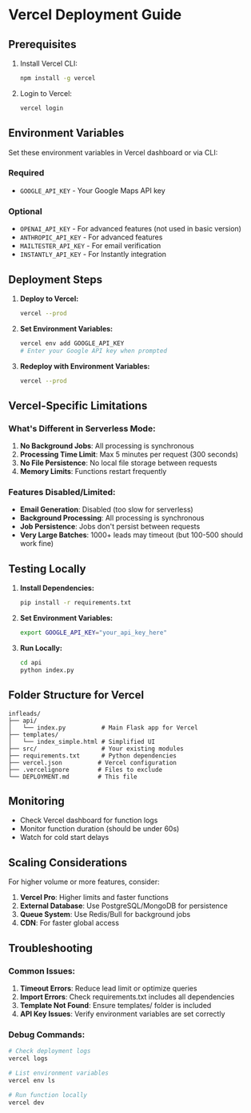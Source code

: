 # Vercel Deployment Guide

## Prerequisites

1. Install Vercel CLI:
   ```bash
   npm install -g vercel
   ```

2. Login to Vercel:
   ```bash
   vercel login
   ```

## Environment Variables

Set these environment variables in Vercel dashboard or via CLI:

### Required
- `GOOGLE_API_KEY` - Your Google Maps API key

### Optional
- `OPENAI_API_KEY` - For advanced features (not used in basic version)
- `ANTHROPIC_API_KEY` - For advanced features
- `MAILTESTER_API_KEY` - For email verification
- `INSTANTLY_API_KEY` - For Instantly integration

## Deployment Steps

1. **Deploy to Vercel:**
   ```bash
   vercel --prod
   ```

2. **Set Environment Variables:**
   ```bash
   vercel env add GOOGLE_API_KEY
   # Enter your Google API key when prompted
   ```

3. **Redeploy with Environment Variables:**
   ```bash
   vercel --prod
   ```

## Vercel-Specific Limitations

### What's Different in Serverless Mode:

1. **No Background Jobs**: All processing is synchronous
2. **Processing Time Limit**: Max 5 minutes per request (300 seconds)
3. **No File Persistence**: No local file storage between requests
4. **Memory Limits**: Functions restart frequently

### Features Disabled/Limited:

- **Email Generation**: Disabled (too slow for serverless)
- **Background Processing**: All processing is synchronous
- **Job Persistence**: Jobs don't persist between requests
- **Very Large Batches**: 1000+ leads may timeout (but 100-500 should work fine)

## Testing Locally

1. **Install Dependencies:**
   ```bash
   pip install -r requirements.txt
   ```

2. **Set Environment Variables:**
   ```bash
   export GOOGLE_API_KEY="your_api_key_here"
   ```

3. **Run Locally:**
   ```bash
   cd api
   python index.py
   ```

## Folder Structure for Vercel

```
infleads/
├── api/
│   └── index.py          # Main Flask app for Vercel
├── templates/
│   └── index_simple.html # Simplified UI
├── src/                  # Your existing modules
├── requirements.txt      # Python dependencies
├── vercel.json          # Vercel configuration
├── .vercelignore        # Files to exclude
└── DEPLOYMENT.md        # This file
```

## Monitoring

- Check Vercel dashboard for function logs
- Monitor function duration (should be under 60s)
- Watch for cold start delays

## Scaling Considerations

For higher volume or more features, consider:

1. **Vercel Pro**: Higher limits and faster functions
2. **External Database**: Use PostgreSQL/MongoDB for persistence
3. **Queue System**: Use Redis/Bull for background jobs
4. **CDN**: For faster global access

## Troubleshooting

### Common Issues:

1. **Timeout Errors**: Reduce lead limit or optimize queries
2. **Import Errors**: Check requirements.txt includes all dependencies
3. **Template Not Found**: Ensure templates/ folder is included
4. **API Key Issues**: Verify environment variables are set correctly

### Debug Commands:

```bash
# Check deployment logs
vercel logs

# List environment variables
vercel env ls

# Run function locally
vercel dev
```